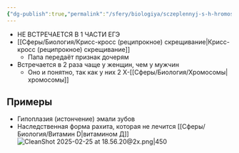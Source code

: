 ```yaml
---
{"dg-publish":true,"permalink":"/sfery/biologiya/sczeplennyj-s-h-hromosomoj-dominatnyj-tip-nasledovaniya/","tags":["Генетика"]}
---
```


- НЕ ВСТРЕЧАЕТСЯ В 1 ЧАСТИ ЕГЭ 
- [[Сферы/Биология/Крисс-кросс (реципрокное) скрещивание\|Крисс-кросс (реципрокное) скрещивание]]
	- Папа передаёт признак дочерям 
- Встречается в 2 раза чаще у женщин, чем у мужчин
	- Оно и понятно, так как у них 2 Х-[[Сферы/Биология/Хромосомы\|хромосомы]]
## Примеры 
- Гипоплазия (истончение) эмали зубов 
- Наследственная форма рахита, которая не лечится [[Сферы/Биология/Витамин D\|витамином Д]]
![CleanShot 2025-02-25 at 18.56.20@2x.png|450](/img/user/%D0%90%D1%80%D1%85%D0%B8%D0%B2/%D0%9A%D1%8D%D1%88/CleanShot%202025-02-25%20at%2018.56.20@2x.png)